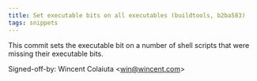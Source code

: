 ```yaml
---
title: Set executable bits on all executables (buildtools, b2ba583)
tags: snippets
---
```


This commit sets the executable bit on a number of shell scripts that were missing their executable bits.

Signed-off-by: Wincent Colaiuta &lt;win@wincent.com&gt;

